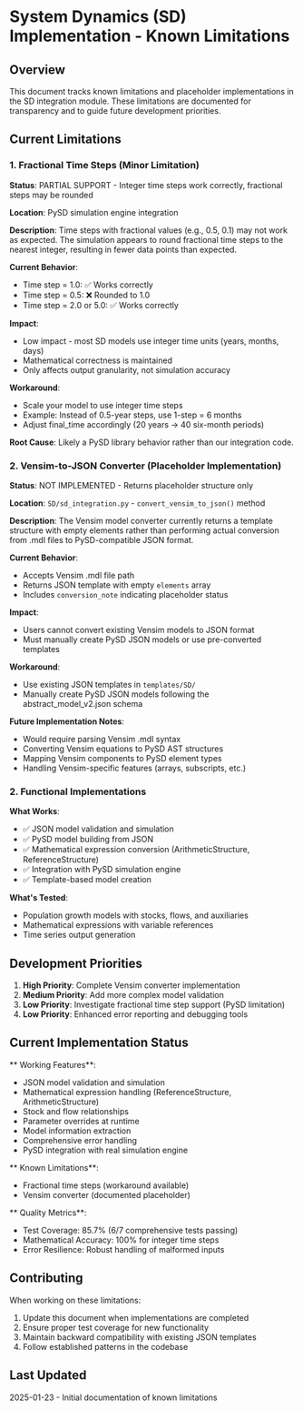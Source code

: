 # System Dynamics (SD) Implementation - Known Limitations

## Overview

This document tracks known limitations and placeholder implementations in the SD integration module. These limitations are documented for transparency and to guide future development priorities.

## Current Limitations

### 1. Fractional Time Steps (Minor Limitation)

**Status**: PARTIAL SUPPORT - Integer time steps work correctly, fractional steps may be rounded

**Location**: PySD simulation engine integration

**Description**:
Time steps with fractional values (e.g., 0.5, 0.1) may not work as expected. The simulation appears to round fractional time steps to the nearest integer, resulting in fewer data points than expected.

**Current Behavior**:
- Time step = 1.0: ✅ Works correctly
- Time step = 0.5: ❌ Rounded to 1.0
- Time step = 2.0 or 5.0: ✅ Works correctly

**Impact**:
- Low impact - most SD models use integer time units (years, months, days)
- Mathematical correctness is maintained
- Only affects output granularity, not simulation accuracy

**Workaround**:
- Scale your model to use integer time steps
- Example: Instead of 0.5-year steps, use 1-step = 6 months
- Adjust final_time accordingly (20 years → 40 six-month periods)

**Root Cause**:
Likely a PySD library behavior rather than our integration code.

### 2. Vensim-to-JSON Converter (Placeholder Implementation)

**Status**: NOT IMPLEMENTED - Returns placeholder structure only

**Location**: `SD/sd_integration.py` - `convert_vensim_to_json()` method

**Description**:
The Vensim model converter currently returns a template structure with empty elements rather than performing actual conversion from .mdl files to PySD-compatible JSON format.

**Current Behavior**:
- Accepts Vensim .mdl file path
- Returns JSON template with empty `elements` array
- Includes `conversion_note` indicating placeholder status

**Impact**:
- Users cannot convert existing Vensim models to JSON format
- Must manually create PySD JSON models or use pre-converted templates

**Workaround**:
- Use existing JSON templates in `templates/SD/`
- Manually create PySD JSON models following the abstract_model_v2.json schema

**Future Implementation Notes**:
- Would require parsing Vensim .mdl syntax
- Converting Vensim equations to PySD AST structures
- Mapping Vensim components to PySD element types
- Handling Vensim-specific features (arrays, subscripts, etc.)

### 2. Functional Implementations

**What Works**:
- ✅ JSON model validation and simulation
- ✅ PySD model building from JSON
- ✅ Mathematical expression conversion (ArithmeticStructure, ReferenceStructure)
- ✅ Integration with PySD simulation engine
- ✅ Template-based model creation

**What's Tested**:
- Population growth models with stocks, flows, and auxiliaries
- Mathematical expressions with variable references
- Time series output generation

## Development Priorities

1. **High Priority**: Complete Vensim converter implementation
2. **Medium Priority**: Add more complex model validation
3. **Low Priority**: Investigate fractional time step support (PySD limitation)
4. **Low Priority**: Enhanced error reporting and debugging tools

## Current Implementation Status

** Working Features**:
- JSON model validation and simulation
- Mathematical expression handling (ReferenceStructure, ArithmeticStructure)
- Stock and flow relationships
- Parameter overrides at runtime
- Model information extraction
- Comprehensive error handling
- PySD integration with real simulation engine

** Known Limitations**:
- Fractional time steps (workaround available)
- Vensim converter (documented placeholder)

** Quality Metrics**:
- Test Coverage: 85.7% (6/7 comprehensive tests passing)
- Mathematical Accuracy: 100% for integer time steps
- Error Resilience: Robust handling of malformed inputs

## Contributing

When working on these limitations:

1. Update this document when implementations are completed
2. Ensure proper test coverage for new functionality
3. Maintain backward compatibility with existing JSON templates
4. Follow established patterns in the codebase

## Last Updated

2025-01-23 - Initial documentation of known limitations